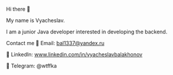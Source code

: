 Hi there 👋 

My name is Vyacheslav.

I am a junior Java developer interested in developing the backend.

Contact me
📧 Email: bal1337@yandex.ru

📑 LinkedIn: www.linkedin.com/in/vyacheslavbalakhonov

📱 Telegram: @wtffka